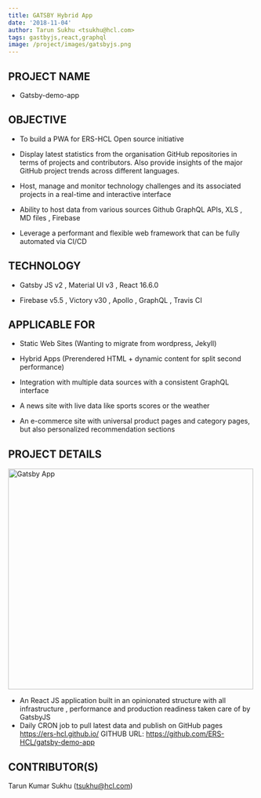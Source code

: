 ```yaml
---
title: GATSBY Hybrid App
date: '2018-11-04'
author: Tarun Sukhu <tsukhu@hcl.com>
tags: gastbyjs,react,graphql
image: /project/images/gatsbyjs.png
---
```


## PROJECT NAME

- Gatsby-demo-app

## OBJECTIVE

- To build a PWA for ERS-HCL Open source initiative

- Display latest statistics from the organisation GitHub repositories in terms of projects and contributors. Also provide insights of the major GitHub project trends across different languages.

- Host, manage and monitor technology challenges and its associated projects in a real-time and interactive interface

- Ability to host data from various sources Github GraphQL APIs, XLS , MD files , Firebase

- Leverage a performant and flexible web framework that can be fully automated via CI/CD

## TECHNOLOGY

- Gatsby JS v2 , Material UI v3 , React 16.6.0

- Firebase v5.5 , Victory v30 , Apollo , GraphQL , Travis CI

## APPLICABLE FOR

- Static Web Sites (Wanting to migrate from wordpress, Jekyll)

- Hybrid Apps (Prerendered HTML + dynamic content for split second performance)

- Integration with multiple data sources with a consistent GraphQL interface

- A news site with live data like sports scores or the weather

- An e-commerce site with universal product pages and category pages, but also personalized recommendation sections

## PROJECT DETAILS

<img src="/project/images/gatsbyjs.png" alt="Gatsby App" width="500" height="450">

- An React JS application built in an opinionated structure with all infrastructure , performance and production readiness taken care of by GatsbyJS
- Daily CRON job to pull latest data and publish on GitHub pages https://ers-hcl.github.io/ GITHUB URL: https://github.com/ERS-HCL/gatsby-demo-app

## CONTRIBUTOR(S)

Tarun Kumar Sukhu (tsukhu@hcl.com)
